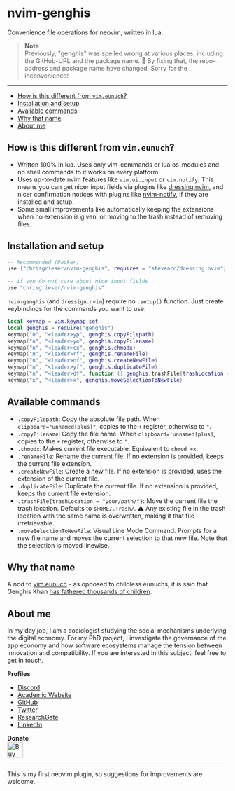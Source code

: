 # nvim-genghis
Convenience file operations for neovim, written in lua. 

> __Note__  
> Previously, "genghis" was spelled wrong at various places, including the GitHub-URL and the package name. :see_no_evil: By fixing that, the repo-address and package name have changed. Sorry for the inconvenience!

---

<!--toc:start-->
- [How is this different from `vim.eunuch`?](#how-is-this-different-from-vimeunuch)
- [Installation and setup](#installation-and-setup)
- [Available commands](#available-commands)
- [Why that name](#why-that-name)
- [About me](#about-me)
<!--toc:end-->

## How is this different from `vim.eunuch`?
- Written 100% in lua. Uses only vim-commands or lua os-modules and no shell commands to it works on every platform.
- Uses up-to-date nvim features like `vim.ui.input` or `vim.notify`. This means you can get nicer input fields via plugins like [dressing.nvim](https://github.com/stevearc/dressing.nvim), and nicer confirmation notices with plugins like [nvim-notify](https://github.com/rcarriga/nvim-notify), if they are installed and setup.
- Some small improvements like automatically keeping the extensions when no extension is given, or moving to the trash instead of removing files.

## Installation and setup

```lua
-- Recommended (Packer)
use {"chrisgrieser/nvim-genghis", requires = "stevearc/dressing.nvim"}

-- if you do not care about nice input fields
use "chrisgrieser/nvim-genghis"
```

`nvim-genghis` (and `dressign.nvim`) require no `.setup()` function. Just create keybindings for the commands you want to use:

```lua
local keymap = vim.keymap.set
local genghis = require("genghis")
keymap("n", "<leader>yp", genghis.copyFilepath)
keymap("n", "<leader>yn", genghis.copyFilename)
keymap("n", "<leader>cx", genghis.chmodx)
keymap("n", "<leader>rf", genghis.renameFile)
keymap("n", "<leader>nf", genghis.createNewFile)
keymap("n", "<leader>yf", genghis.duplicateFile)
keymap("n", "<leader>df", function () genghis.trashFile{trashLocation = "your/path"} end) -- default: '$HOME/.Trash'.
keymap("x", "<leader>x", genghis.moveSelectionToNewFile)
```

## Available commands
- `.copyFilepath`: Copy the absolute file path. When `clipboard="unnamed[plus]"`, copies to the `+` register, otherwise to `"`.
- `.copyFilename`: Copy the file name. When `clipboard='unnamed[plus]`, copies to the `+` register, otherwise to `"`.
- `.chmodx`: Makes current file executable. Equivalent to `chmod +x`.
- `.renameFile`: Rename the current file. If no extension is provided, keeps the current file extension.
- `.createNewFile`: Create a new file. If no extension is provided, uses the extension of the current file.
- `.duplicateFile`: Duplicate the current file. If no extension is provided, keeps the current file extension.
- `.trashFile{trashLocation = "your/path/"}`: Move the current file the trash location. Defaults to `$HOME/.Trash/`. ⚠️ Any existing file in the trash location with the same name is overwritten, making it that file irretrievable.
- `.moveSelectionToNewFile`: Visual Line Mode Command. Prompts for a new file name and moves the current selection to that new file. Note that the selection is moved linewise.

## Why that name
A nod to [vim.eunuch](https://github.com/tpope/vim-eunuch) - as opposed to childless eunuchs, it is said that Genghis Khan [has fathered thousands of children](https://allthatsinteresting.com/genghis-khan-children).

<!-- vale Google.FirstPerson = NO -->
## About me
In my day job, I am a sociologist studying the social mechanisms underlying the digital economy. For my PhD project, I investigate the governance of the app economy and how software ecosystems manage the tension between innovation and compatibility. If you are interested in this subject, feel free to get in touch.

__Profiles__
- [Discord](https://discordapp.com/users/462774483044794368/)
- [Academic Website](https://chris-grieser.de/)
- [GitHub](https://github.com/chrisgrieser/)
- [Twitter](https://twitter.com/pseudo_meta)
- [ResearchGate](https://www.researchgate.net/profile/Christopher-Grieser)
- [LinkedIn](https://www.linkedin.com/in/christopher-grieser-ba693b17a/)


__Donate__  
<a href='https://ko-fi.com/Y8Y86SQ91' target='_blank'><img height='36' style='border:0px;height:36px;' src='https://cdn.ko-fi.com/cdn/kofi1.png?v=3' border='0' alt='Buy Me a Coffee at ko-fi.com' /></a>

---

This is my first neovim plugin, so suggestions for improvements are welcome.
